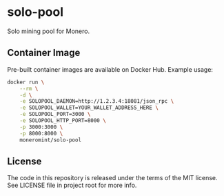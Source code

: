 # solo-pool

Solo mining pool for Monero.

## Container Image

Pre-built container images are available on Docker Hub. Example usage:

```sh
docker run \
    --rm \
    -d \
    -e SOLOPOOL_DAEMON=http://1.2.3.4:18081/json_rpc \
    -e SOLOPOOL_WALLET=YOUR_WALLET_ADDRESS_HERE \
    -e SOLOPOOL_PORT=3000 \
    -e SOLOPOOL_HTTP_PORT=8000 \
    -p 3000:3000 \
    -p 8000:8000 \
    moneromint/solo-pool
```

## License

The code in this repository is released under the terms of the MIT license.
See LICENSE file in project root for more info.
